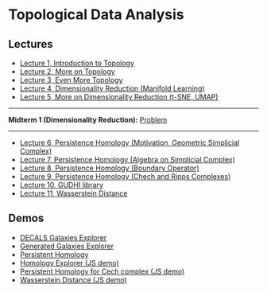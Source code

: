# Topological Data Analysis

## Lectures
* [Lecture 1, Introduction to Topology](https://colab.research.google.com/github/fbeilstein/topological_data_analysis/blob/master/lecture_1_introduction_to_topology.ipynb)
* [Lecture 2, More on Topology](https://colab.research.google.com/github/fbeilstein/topological_data_analysis/blob/master/lecture_2_more_on_topology.ipynb)
* [Lecture 3, Even More Topology](https://colab.research.google.com/github/fbeilstein/topological_data_analysis/blob/master/lecture_3_even_more_topology.ipynb)
* [Lecture 4, Dimensionality Reduction (Manifold Learning)](https://colab.research.google.com/github/fbeilstein/topological_data_analysis/blob/master/lecture_4_dimensionality_reduction.ipynb)
* [Lecture 5, More on Dimensionality Reduction (t-SNE, UMAP)](https://colab.research.google.com/github/fbeilstein/topological_data_analysis/blob/master/lecture_5_tsne_umap.ipynb)

<hr />

**Midterm 1 (Dimensionality Reduction):** [Problem](https://github.com/fbeilstein/topological_data_analysis/blob/master/midterm_1.md)

<hr />

* [Lecture 6, Persistence Homology (Motivation, Geometric Simplicial Complex)](https://colab.research.google.com/github/fbeilstein/topological_data_analysis/blob/master/lecture_6_persistence_homology_motivation_geometric_simplicial_complex.ipynb)
* [Lecture 7, Persistence Homology (Algebra on Simplicial Complex)](https://colab.research.google.com/github/fbeilstein/topological_data_analysis/blob/master/lecture_7_persistence_homology_algebra_on_simplicial_complex.ipynb)
* [Lecture 8, Persistence Homology (Boundary Operator)](https://colab.research.google.com/github/fbeilstein/topological_data_analysis/blob/master/lecture_8_persistence_homology_boundary_operator.ipynb)
* [Lecture 9, Persistence Homology (Chech and Ripps Complexes)](https://colab.research.google.com/github/fbeilstein/topological_data_analysis/blob/master/lecture_9_persistence_homology_complexes.ipynb)
* [Lecture 10, GUDHI library](https://colab.research.google.com/github/fbeilstein/topological_data_analysis/blob/master/lecture_10_gudhi.ipynb)
* [Lecture 11, Wasserstein Distance](https://colab.research.google.com/github/fbeilstein/topological_data_analysis/blob/master/lecture_11_wasserstein_distance.ipynb)


## Demos
* [DECALS Galaxies Explorer](https://fbeilstein.github.io/topological_data_analysis/cosmology_explorer/DECALS_galaxies_explorer.html)
* [Generated Galaxies Explorer](https://fbeilstein.github.io/topological_data_analysis/cosmology_explorer/generated_galaxies_explorer.html)
* [Persistent Homology](https://colab.research.google.com/github/fbeilstein/topological_data_analysis/blob/master/persistent_homology.ipynb)
* [Homology Explorer (JS demo)](https://fbeilstein.github.io/topological_data_analysis/homology_explorer/homology_explorer.html)
* [Persistent Homology for Cech complex (JS demo)](https://fbeilstein.github.io/topological_data_analysis/persistent_homology_explorer/persistent_homology_explorer.html)
* [Wasserstein Distance (JS demo)](https://fbeilstein.github.io/topological_data_analysis/wasserstein_distance/wasserstein_distance.html)
